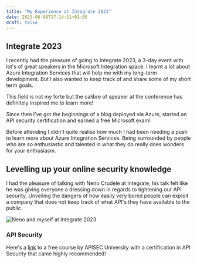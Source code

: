 ```yaml
---
title: "My Experience at Integrate 2023"
date: 2023-06-08T17:14:11+01:00
draft: false
---
```


## Integrate 2023

I recently had the pleasure of going to Integrate 2023, a 3-day event with lot's of great speakers in the Microsoft Integration space. I learnt a lot about Azure Integration Services that will help me with my long-term development. But I also wanted to keep track of and share some of my short term goals. 

This field is not my forte but the calibre of speaker at the conference has definitely inspired me to learn more!

Since then I've got the beginnings of a blog deployed via Azure, started an API security certification and earned a free Microsoft exam!

Before attending I didn't quite realise how much I had been needing a push to learn more about Azure Integration Services. Being surrounded by people who are so enthusiastic and talented in what they do really does wonders for your enthusiasm.

## Levelling up your online security knowledge

I had the pleasure of talking with Neno Crudele at Integrate, his talk felt like he was giving everyone a dressing down in regards to tightening our API security. Unveiling the dangers of how easily very bored people can exploit a company that does not keep track of what API's they have available to the public.

![Neno and myself at Integrate 2023](/images/NenoIntegrate2023.jpg?width=300px)

### API Security

Here's a [link](https://www.apisecuniversity.com/) to a free course by APISEC University with a certification in API Security that came highly recommended!


